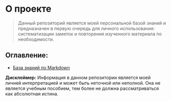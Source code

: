 # О проекте
> Данный репозиторий является моей персональной базой знаний и предназначен в первую очередь для личного использования: систематизации заметок и повторения изученного материала по необходимости. 

## Оглавление:
- [База знаний по Markdown](./Markdown-notes/)


**Дисклеймер:** Информация в данном репозитории является моей личней интерпретацией и может быть неточной или неполной. Она не является учебным пособием, тем более не должна рассматриваться как абсолютная истина.   
